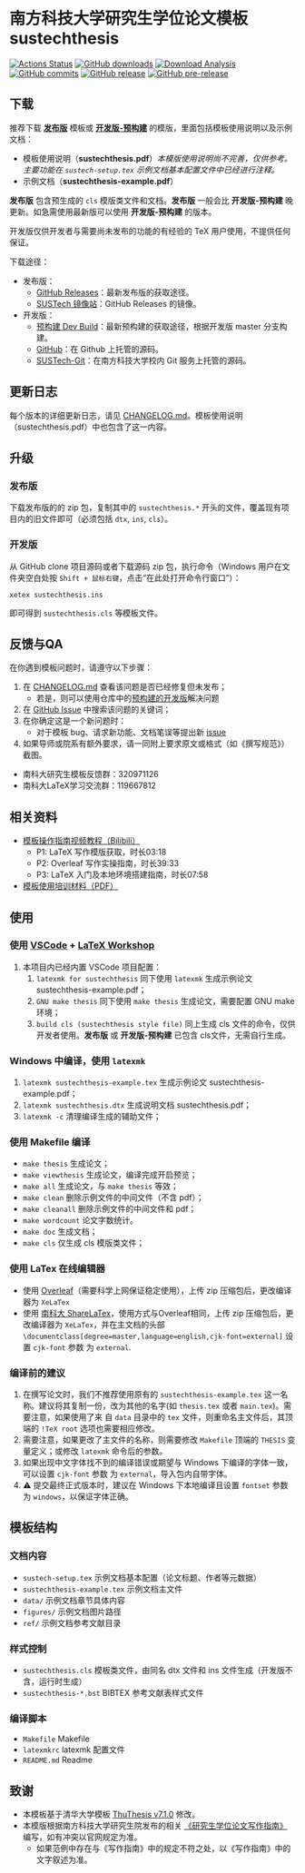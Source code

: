 # 南方科技大学研究生学位论文模板 sustechthesis

[![Actions Status](https://github.com/SUSTech-CRA/sustech-master-thesis/actions/workflows/verify-compile.yml/badge.svg)](https://github.com/SUSTech-CRA/sustech-master-thesis/actions/workflows/verify-compile.yml)
[![GitHub downloads](https://img.shields.io/github/downloads/SUSTech-CRA/sustech-master-thesis/total)](https://github.com/SUSTech-CRA/sustech-master-thesis/releases)
[![Download Analysis](https://img.shields.io/badge/Download-Analysis-blue.svg)](https://qii404.me/github-release-statistics/?repo=/SUSTech-CRA/sustech-master-thesis/)
[![GitHub commits](https://img.shields.io/github/commits-since/SUSTech-CRA/sustech-master-thesis/latest)](https://github.com/SUSTech-CRA/sustech-master-thesis/commits/master)
[![GitHub release](https://img.shields.io/github/v/release/SUSTech-CRA/sustech-master-thesis?&label=%E5%8F%91%E5%B8%83%E7%89%88)](https://github.com/SUSTech-CRA/sustech-master-thesis/releases/latest)
[![GitHub pre-release](https://img.shields.io/github/v/release/SUSTech-CRA/sustech-master-thesis?include_prereleases&label=%E5%BC%80%E5%8F%91%E7%89%88-%E9%A2%84%E6%9E%84%E5%BB%BA)](https://github.com/SUSTech-CRA/sustech-master-thesis/releases/tag/dev-latest)

## 下载

推荐下载 **[发布版](https://github.com/SUSTech-CRA/sustech-master-thesis/releases/latest)** 模板或 **[开发版-预构建](https://github.com/SUSTech-CRA/sustech-master-thesis/releases/tag/dev-latest)** 的模版，里面包括模板使用说明以及示例文档：

* 模板使用说明（**sustechthesis.pdf**）*本模版使用说明尚不完善，仅供参考。主要功能在 `sustech-setup.tex` 示例文档基本配置文件中已经进行注释。*
* 示例文档（**sustechthesis-example.pdf**）

**发布版** 包含预生成的 `cls` 模版类文件和文档。**发布版** 一般会比 **开发版-预构建** 晚更新。如急需使用最新版可以使用 **开发版-预构建** 的版本。

开发版仅供开发者与需要尚未发布的功能的有经验的 TeX 用户使用，不提供任何保证。

下载途径：

* 发布版：
  * [GitHub Releases](https://github.com/SUSTech-CRA/sustech-master-thesis/releases/latest)：最新发布版的获取途径。
  * [SUSTech 镜像站](https://mirrors.sustech.edu.cn/github-release/SUSTech-CRA/sustech-master-thesis/)：GitHub Releases 的镜像。
* 开发版：
  * [预构建 Dev Build](https://github.com/SUSTech-CRA/sustech-master-thesis/releases/tag/dev-latest)：最新预构建的获取途径，根据开发版 master 分支构建。
  * [GitHub](https://github.com/SUSTech-CRA/sustech-master-thesis)：在 Github 上托管的源码。
  * [SUSTech-Git](https://mirrors.sustech.edu.cn/git/liziwl/sustech-master-thesis)：在南方科技大学校内 Git 服务上托管的源码。

## 更新日志

每个版本的详细更新日志，请见 [CHANGELOG.md](CHANGELOG.md)。模板使用说明（sustechthesis.pdf）中也包含了这一内容。

## 升级
### 发布版

下载发布版的的 zip 包，复制其中的 `sustechthesis.*` 开头的文件，覆盖现有项目内的旧文件即可（必须包括 `dtx`, `ins`, `cls`）。

### 开发版

从 GitHub clone 项目源码或者下载源码 zip 包，执行命令（Windows 用户在文件夹空白处按 `Shift + 鼠标右键`，点击“在此处打开命令行窗口”）：

```shell
xetex sustechthesis.ins
```

即可得到 `sustechthesis.cls` 等模板文件。

## 反馈与QA

在你遇到模板问题时，请遵守以下步骤：

1. 在 [CHANGELOG.md](CHANGELOG.md) 查看该问题是否已经修复但未发布；
   * 若是，则可以使用仓库中的[预构建的开发版](https://github.com/SUSTech-CRA/sustech-master-thesis/releases/tag/dev-latest)解决问题
2. 在 [GitHub Issue](https://github.com/SUSTech-CRA/sustech-master-thesis/issues) 中搜索该问题的关键词；
3. 在你确定这是一个新问题时：
   * 对于模板 bug、请求新功能、文档笔误等提出新 [issue](https://github.com/SUSTech-CRA/sustech-master-thesis/issues/new/choose)
4. 如果导师或院系有额外要求，请一同附上要求原文或格式（如《撰写规范》）截图。

* 南科大研究生模板反馈群：320971126
* 南科大LaTeX学习交流群：119667812

## 相关资料

- [模板操作指南视频教程（Bilibili）](https://www.bilibili.com/video/BV1JU4y1g7bH)
  - P1: LaTeX 写作模版获取，时长03:18
  - P2: Overleaf 写作实操指南，时长39:33
  - P3: LaTeX 入门及本地环境搭建指南，时长07:58
- [模板使用培训材料（PDF）](https://github.com/SUSTech-CRA/latex-talk-master)

## 使用

### 使用 [VSCode](https://code.visualstudio.com/) + [LaTeX Workshop](https://marketplace.visualstudio.com/items?itemName=James-Yu.latex-workshop)
1. 本项目内已经内置 VSCode 项目配置：
   1. `latexmk for sustechthesis` 同下使用 `latexmk` 生成示例论文 sustechthesis-example.pdf；
   2. `GNU make thesis` 同下使用 `make thesis` 生成论文，需要配置 GNU make 环境；
   3. `build cls (sustechthesis style file)` 同上生成 cls 文件的命令，仅供开发者使用。**发布版** 或 **开发版-预构建** 已包含 cls文件，无需自行生成。

### Windows 中编译，使用 `latexmk`
1. `latexmk sustechthesis-example.tex` 生成示例论文 sustechthesis-example.pdf；
2. `latexmk sustechthesis.dtx` 生成说明文档 sustechthesis.pdf；
3. `latexmk -c` 清理编译生成的辅助文件；

### 使用 Makefile 编译
* `make thesis`     生成论文；
* `make viewthesis` 生成论文，编译完成开启预览；
* `make all`        生成论文，与 `make thesis` 等效；
* `make clean`      删除示例文件的中间文件（不含 pdf）；
* `make cleanall`   删除示例文件的中间文件和 pdf；
* `make wordcount`  论文字数统计。
* `make doc`     生成文档；
* `make cls`        仅生成 cls 模版类文件；

### 使用 LaTex 在线编辑器
* 使用 [Overleaf](https://www.overleaf.com/)（需要科学上网保证稳定使用），上传 zip 压缩包后，更改编译器为 `XeLaTex`
* 使用 [南科大 ShareLaTex](https://sharelatex.cra.moe/)，使用方式与Overleaf相同，上传 zip 压缩包后，更改编译器为 `XeLaTex`，并在主文档的头部 `\documentclass[degree=master,language=english,cjk-font=external]` 设置 `cjk-font` 参数 为 `external`.


### 编译前的建议

1. 在撰写论文时，我们不推荐使用原有的 `sustechthesis-example.tex` 这一名称。建议将其复制一份，改为其他的名字(如 `thesis.tex` 或者 `main.tex`)。需要注意，如果使用了来 自 `data` 目录中的 `tex` 文件，则重命名主文件后，其顶端的 `!TeX root` 选项也需要相应修改。
2. 需要注意，如果更改了主文件的名称，则需要修改 `Makefile` 顶端的 `THESIS` 变量定义；或修改 `latexmk` 命令后的参数。
3. 如果出现中文字体找不到的编译错误或期望与 Windows 下编译的字体一致，可以设置 `cjk-font` 参数 为 `external`，导入包内自带字体。
4. ⚠️ 提交最终正式版本时，建议在 Windows 下本地编译且设置 `fontset` 参数 为 `windows`，以保证字体正确。

## 模板结构

### 文档内容
* `sustech-setup.tex` 示例文档基本配置（论文标题、作者等元数据）
* `sustechthesis-example.tex` 示例文档主文件
* `data/` 示例文档章节具体内容
* `figures/` 示例文档图片路径
* `ref/` 示例文档参考文献目录

### 样式控制
* `sustechthesis.cls` 模板类文件，由同名 dtx 文件和 ins 文件生成（开发版不含，运行时生成）
* `sustechthesis-*.bst` BIBTEX 参考文献表样式文件

### 编译脚本
* `Makefile` Makefile
* `latexmkrc` latexmk 配置文件
* `README.md` Readme

## 致谢

* 本模板基于清华大学模板 [ThuThesis v7.1.0](https://github.com/tuna/thuthesis/releases/tag/v7.1.0) 修改。
* 本模版根据南方科技大学研究生院发布的相关 [《研究生学位论文写作指南》](https://gs.sustech.edu.cn/#/common/index?current_id=9&id=161&article_id=19) 编写，如有冲突以官网规定为准。
  * 如果范例中存在与《写作指南》中的规定不符之处，以《写作指南》中的文字叙述为准。
